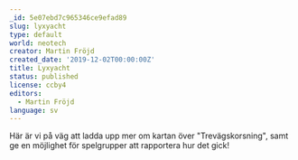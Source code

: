 ```yaml
---
_id: 5e07ebd7c965346ce9efad89
slug: lyxyacht
type: default
world: neotech
creator: Martin Fröjd
created_date: '2019-12-02T00:00:00Z'
title: Lyxyacht
status: published
license: ccby4
editors:
  - Martin Fröjd
language: sv
---
```

Här är vi på väg att ladda upp mer om kartan över "Trevägskorsning", samt ge en möjlighet för spelgrupper att rapportera hur det gick!
